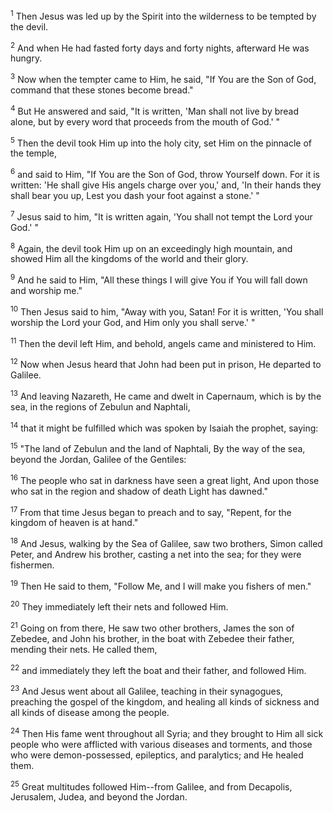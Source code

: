 <sup>1</sup> 
Then Jesus was led up by the Spirit into the wilderness to be tempted by the devil. 

<sup>2</sup> 
And when He had fasted forty days and forty nights, afterward He was hungry. 

<sup>3</sup> 
Now when the tempter came to Him, he said, "If You are the Son of God, command that these stones become bread." 

<sup>4</sup> 
But He answered and said, "It is written, 'Man shall not live by bread alone, but by every word that proceeds from the mouth of God.' " 

<sup>5</sup> 
Then the devil took Him up into the holy city, set Him on the pinnacle of the temple, 

<sup>6</sup> 
and said to Him, "If You are the Son of God, throw Yourself down. For it is written: 'He shall give His angels charge over you,' and, 'In their hands they shall bear you up, Lest you dash your foot against a stone.' " 

<sup>7</sup> 
Jesus said to him, "It is written again, 'You shall not tempt the Lord your God.' " 

<sup>8</sup> 
Again, the devil took Him up on an exceedingly high mountain, and showed Him all the kingdoms of the world and their glory. 

<sup>9</sup> 
And he said to Him, "All these things I will give You if You will fall down and worship me." 

<sup>10</sup> 
Then Jesus said to him, "Away with you, Satan! For it is written, 'You shall worship the Lord your God, and Him only you shall serve.' " 

<sup>11</sup> 
Then the devil left Him, and behold, angels came and ministered to Him.

<sup>12</sup> 
Now when Jesus heard that John had been put in prison, He departed to Galilee. 

<sup>13</sup> 
And leaving Nazareth, He came and dwelt in Capernaum, which is by the sea, in the regions of Zebulun and Naphtali, 

<sup>14</sup> 
that it might be fulfilled which was spoken by Isaiah the prophet, saying: 

<sup>15</sup> 
"The land of Zebulun and the land of Naphtali, By the way of the sea, beyond the Jordan, Galilee of the Gentiles: 

<sup>16</sup> 
The people who sat in darkness have seen a great light, And upon those who sat in the region and shadow of death Light has dawned." 

<sup>17</sup> 
From that time Jesus began to preach and to say, "Repent, for the kingdom of heaven is at hand." 

<sup>18</sup> 
And Jesus, walking by the Sea of Galilee, saw two brothers, Simon called Peter, and Andrew his brother, casting a net into the sea; for they were fishermen. 

<sup>19</sup> 
Then He said to them, "Follow Me, and I will make you fishers of men." 

<sup>20</sup> 
They immediately left their nets and followed Him. 

<sup>21</sup> 
Going on from there, He saw two other brothers, James the son of Zebedee, and John his brother, in the boat with Zebedee their father, mending their nets. He called them, 

<sup>22</sup> 
and immediately they left the boat and their father, and followed Him.

<sup>23</sup> 
And Jesus went about all Galilee, teaching in their synagogues, preaching the gospel of the kingdom, and healing all kinds of sickness and all kinds of disease among the people. 

<sup>24</sup> 
Then His fame went throughout all Syria; and they brought to Him all sick people who were afflicted with various diseases and torments, and those who were demon-possessed, epileptics, and paralytics; and He healed them. 

<sup>25</sup> 
Great multitudes followed Him--from Galilee, and from Decapolis, Jerusalem, Judea, and beyond the Jordan.
